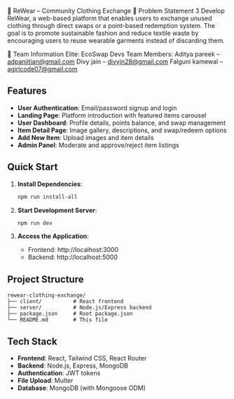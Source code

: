 👕 ReWear – Community Clothing Exchange
📌 Problem Statement 3
Develop ReWear, a web-based platform that enables users to exchange unused clothing through direct swaps or a point-based redemption system. The goal is to promote sustainable fashion and reduce textile waste by encouraging users to reuse wearable garments instead of discarding them.


👥 Team Information
Elite: EcoSwap Devs
Team Members:
Aditya pareek – adpaniitian@gmail.com
Divy jain – divyjn28@gmail.com
Falguni kamewal – agirlcode07@gmail.com

## Features

- **User Authentication**: Email/password signup and login
- **Landing Page**: Platform introduction with featured items carousel
- **User Dashboard**: Profile details, points balance, and swap management
- **Item Detail Page**: Image gallery, descriptions, and swap/redeem options
- **Add New Item**: Upload images and item details
- **Admin Panel**: Moderate and approve/reject item listings

## Quick Start

1. **Install Dependencies**:
   ```bash
   npm run install-all
   ```

2. **Start Development Server**:
   ```bash
   npm run dev
   ```

3. **Access the Application**:
   - Frontend: http://localhost:3000
   - Backend: http://localhost:5000

## Project Structure

```
rewear-clothing-exchange/
├── client/          # React frontend
├── server/          # Node.js/Express backend
├── package.json     # Root package.json
└── README.md        # This file
```

## Tech Stack

- **Frontend**: React, Tailwind CSS, React Router
- **Backend**: Node.js, Express, MongoDB
- **Authentication**: JWT tokens
- **File Upload**: Multer
- **Database**: MongoDB (with Mongoose ODM)

 




